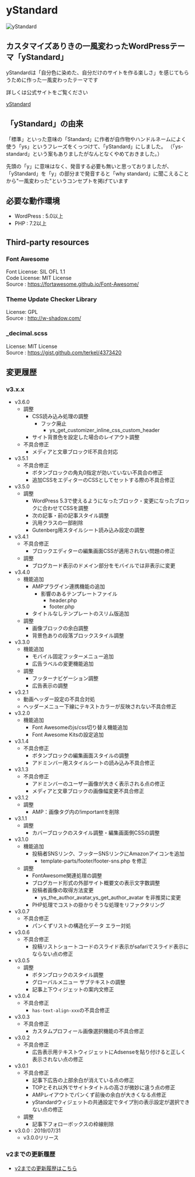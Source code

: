 # yStandard

![yStandard](./screenshot.png "yStandard")

## カスタマイズありきの一風変わったWordPressテーマ「yStandard」

yStandardは「自分色に染めた、自分だけのサイトを作る楽しさ」を感じてもらうために作った一風変わったテーマです

詳しくは公式サイトをご覧ください

[yStandard](https://wp-ystandard.com/)

## 「yStandard」の由来

「標準」といった意味の「Standard」に作者が自作物やハンドルネームによく使う「ys」というフレーズをくっつけて、「yStandard」にしました。
（「ys-standard」という案もありましたがなんとなくやめておきました。）

先頭の「y」に意味はなく、発音する必要も無いと思っておりましたが、「yStandard」を「y」の部分まで発音すると「why standard」に聞こえることから"一風変わった"というコンセプトを掲げています

## 必要な動作環境

- WordPress : 5.0以上
- PHP : 7.2以上

## Third-party resources

### Font Awesome

Font License: SIL OFL 1.1  
Code License: MIT License  
Source      : <https://fortawesome.github.io/Font-Awesome/>

### Theme Update Checker Library

License: GPL  
Source : <http://w-shadow.com/>


### \_decimal.scss

License: MIT License  
Source : <https://gist.github.com/terkel/4373420>

## 変更履歴

### v3.x.x
- v3.6.0
  - 調整
    - CSS読み込み処理の調整
      - フック廃止
        - ys_get_customizer_inline_css_custom_header
    - サイト背景色を設定した場合のレイアウト調整
  - 不具合修正
    - メディアと文章ブロックIE不具合対応
- v3.5.1
  - 不具合修正
    - ボタンブロックの角丸0指定が効いていない不具合の修正
    - 追加CSSをエディターのCSSとしてセットする際の不具合修正
- v3.5.0
  - 調整
    - WordPress 5.3で使えるようになったブロック・変更になったブロックに合わせてCSSを調整
    - 次の記事・前の記事スタイル調整
    - 汎用クラスの一部削除
    - Gutenberg用スタイルシート読み込み設定の調整
- v3.4.1
  - 不具合修正
    - ブロックエディターの編集画面CSSが適用されない問題の修正
  - 調整
    - ブログカード表示のドメイン部分をモバイルでは非表示に変更
- v3.4.0
  - 機能追加
    - AMPプラグイン連携機能の追加
      - 影響のあるテンプレートファイル
        - header.php
        - footer.php
    - タイトルなしテンプレートのスリム版追加
  - 調整
    - 画像ブロックの余白調整
    - 背景色ありの段落ブロックスタイル調整
- v3.3.0
  - 機能追加
    - モバイル固定フッターメニュー追加
    - 広告ラベルの変更機能追加
  - 調整
    - フッターナビゲーション調整
    - 広告表示の調整
- v3.2.1
  - 動画ヘッダー設定の不具合対処
  - ヘッダーメニュー下線にテキストカラーが反映されない不具合修正
- v3.2.0
  - 機能追加
    - Font Awesomeのjs/css切り替え機能追加
    - Font Awesome Kitsの設定追加
- v3.1.4
  - 不具合修正
    - ボタンブロックの編集画面スタイルの調整
    - アドミンバー用スタイルシートの読み込み不具合修正
- v3.1.3
  - 不具合修正
    - アドミンバーのユーザー画像が大きく表示される点の修正
    - メディアと文章ブロックの画像幅変更不具合修正
- v3.1.2
  - 調整
    - AMP：画像タグ内の!importantを削除
- v3.1.1
  - 調整
    - カバーブロックのスタイル調整・編集画面側CSSの調整
- v3.1.0
  - 機能追加
    - 投稿者SNSリンク、フッターSNSリンクにAmazonアイコンを追加
      - template-parts/footer/footer-sns.php を修正
  - 調整
    - FontAwesome関連処理の調整
    - ブログカード形式の外部サイト概要文の表示文字数調整
    - 投稿者画像の取得方法変更
      - ys_the_author_avatar,ys_get_author_avatar を非推奨に変更
    - PHP処理でコストの掛かりそうな処理をリファクタリング
- v3.0.7
  - 不具合修正
    - パンくずリストの構造化データ エラー対処
- v3.0.6
  - 不具合修正
    - 投稿リストショートコードのスライド表示がsafariでスライド表示にならない点の修正
- v3.0.5
  - 調整
    - ボタンブロックのスタイル調整
    - グローバルメニュー サブテキストの調整
    - 記事上下ウィジェットの案内文修正
- v3.0.4
  - 不具合修正
    - `has-text-align-xxx`の不具合修正
- v3.0.3
  - 不具合修正
    - カスタムプロフィール画像選択機能の不具合修正
- v3.0.2
  - 不具合修正
    - 広告表示用テキストウィジェットにAdsenseを貼り付けると正しく表示されない点の修正
- v3.0.1
  - 不具合修正
    - 記事下広告の上部余白が消えている点の修正
    - TOPとそれ以外でサイトタイトルの高さが微妙に違う点の修正
    - AMPレイアウトでパンくず前後の余白が大きくなる点修正
    - yStandardウィジェットの共通設定でタイプ別の表示設定が選択できない点の修正
  - 調整
    - 記事下フォローボックスの枠線削除
- v3.0.0 : 2019/07/31
  - v3.0.0リリース
  
### v2までの更新履歴

- [v2までの更新履歴はこちら](./docs/md/history.md)
